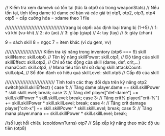   // Kiểm tra xem damevk có tồn tại (tức là otp0 có trong weaponStats)
    // Nếu tồn tại, tính tổng dame từ dame cơ bản và các giá trị otp1, otp2, otp3, otp4
otp5 = cấp cường hóa = xdame theo 1 file


///////////////////////////////////////trang bị otp6: xác định loại trang bị (1->5)
  // 1: vũ khí (vu-khi)
  // 2: áo (ao)
  // 3: giáp (giap)
  // 4: tay (tay)
  // 5: giày (chan)

  9 = sách skill
  8 = ngọc
  7 = item khác (ví dụ gem, vv)
          
////////////////////////     Kiểm tra kỹ năng trong inventory (otp6 === 9) skill
        skillName: skill.otp0,      // Tên kỹ năng
        skillPower: skill.otp1,     // Độ tăng của skill
        skillEffect: skill.otp2,    // Chỉ số tác động của skill (dame, def, crit,...)
        manaCost: skill.otp3,       // Mana tiêu tốn khi sử dụng skill
        attackCount: skill.otp4,    // Số đòn đánh có hiệu quả
        skillLevel: skill.otp5     // Cấp độ của skill

//////////////////////////////// Tính toán các thay đổi dựa trên kỹ năng otp2
      switch(skill.skillEffect) {
        case 1: // Tăng dame
          player.dame += skill.skillPower * skill.skillLevel;
          break;
        case 2: // Tăng def
          player["def-dame"] += skill.skillPower * skill.skillLevel;
          break;
        case 3: // Tăng crit%
          player["crit-%"] += skill.skillPower * skill.skillLevel;
          break;
        case 4: // Tăng crit damage
          player["crit-x"] += skill.skillPower * skill.skillLevel;
          break;
        case 5: // Tăng mana
          player.mana += skill.skillPower * skill.skillLevel;
          break;
  
 //số lượt hồi chiêu (cooldownTurns) otp7
 // Sắp xếp kỹ năng theo mức độ ưu tiên (otp8)
